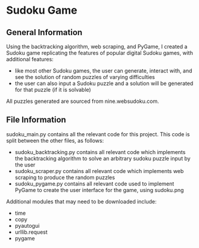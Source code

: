 # Sudoku Game
## General Information
Using the backtracking algorithm, web scraping, and PyGame, I created a Sudoku game replicating the features of popular digital Sudoku games, with additional features:
* like most other Sudoku games, the user can generate, interact with, and see the solution of random puzzles of varying difficulties
* the user can also input a Sudoku puzzle and a solution will be generated for that puzzle (if it is solvable)

All puzzles generated are sourced from nine.websudoku.com.

## File Information
sudoku_main.py contains all the relevant code for this project. This code is split between the other files, as follows:
* sudoku_backtracking.py contains all relevant code which implements the backtracking algorithm to solve an arbitrary sudoku puzzle input by the user
* sudoku_scraper.py contains all relevant code which implements web scraping to produce the random puzzles
* sudoku_pygame.py contains all relevant code used to implement PyGame to create the user interface for the game, using sudoku.png

Additional modules that may need to be downloaded include:
* time
* copy
* pyautogui
* urllib.request
* pygame
